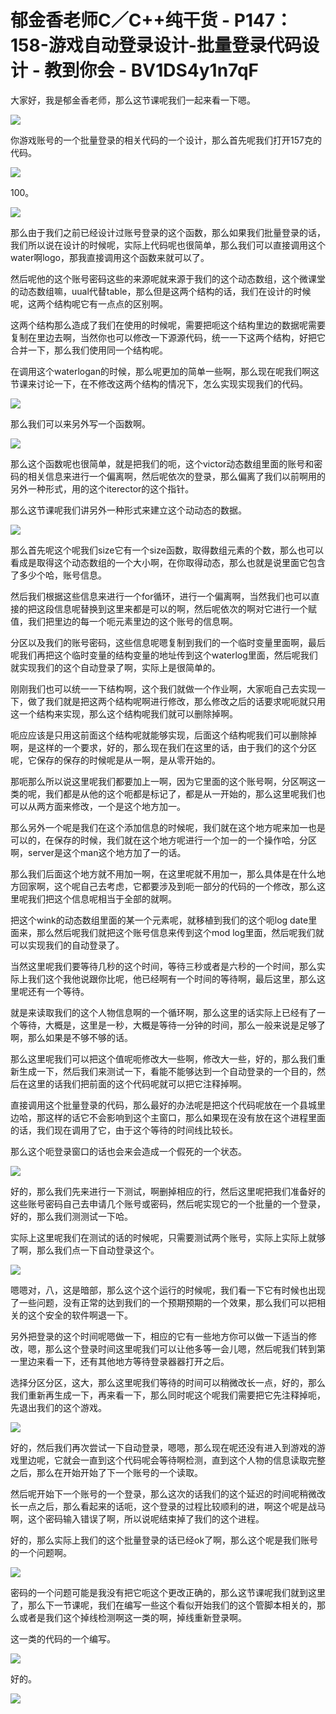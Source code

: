 # 郁金香老师C／C++纯干货 - P147：158-游戏自动登录设计-批量登录代码设计 - 教到你会 - BV1DS4y1n7qF

大家好，我是郁金香老师，那么这节课呢我们一起来看一下嗯。

![](img/3d2c28dcffc32b56b8d0d48c8e5fc902_1.png)

你游戏账号的一个批量登录的相关代码的一个设计，那么首先呢我们打开157克的代码。

![](img/3d2c28dcffc32b56b8d0d48c8e5fc902_3.png)

100。

![](img/3d2c28dcffc32b56b8d0d48c8e5fc902_5.png)

那么由于我们之前已经设计过账号登录的这个函数，那么如果我们批量登录的话，我们所以说在设计的时候呢，实际上代码呢也很简单，那么我们可以直接调用这个water啊logo，那我直接调用这个函数来就可以了。

然后呢他的这个账号密码这些的来源呢就来源于我们的这个动态数组，这个微课堂的动态数组嘛，uual代替table，那么但是这两个结构的话，我们在设计的时候呢，这两个结构呢它有一点点的区别啊。

这两个结构那么造成了我们在使用的时候呢，需要把呃这个结构里边的数据呢需要复制在里边去啊，当然你也可以修改一下源源代码，统一一下这两个结构，好把它合并一下，那么我们使用同一个结构呢。

在调用这个waterlogan的时候，那么呢更加的简单一些啊，那么现在呢我们啊这节课来讨论一下，在不修改这两个结构的情况下，怎么实现实现我们的代码。



![](img/3d2c28dcffc32b56b8d0d48c8e5fc902_7.png)

那么我们可以来另外写一个函数啊。

![](img/3d2c28dcffc32b56b8d0d48c8e5fc902_9.png)

那么这个函数呢也很简单，就是把我们的呃，这个victor动态数组里面的账号和密码的相关信息来进行一个偏离啊，然后呢依次的登录，那么偏离了我们以前啊用的另外一种形式，用的这个iterector的这个指针。

那么这节课呢我们讲另外一种形式来建立这个动动态的数据。

![](img/3d2c28dcffc32b56b8d0d48c8e5fc902_11.png)

那么首先呢这个呢我们size它有一个size函数，取得数组元素的个数，那么也可以看成是取得这个动态数组的一个大小啊，在你取得动态，那么也就是说里面它包含了多少个哈，账号信息。

然后我们根据这些信息来进行一个for循环，进行一个偏离啊，当然我们也可以直接的把这段信息呢替换到这里来都是可以的啊，然后呢依次的啊对它进行一个赋值，我们把里边的每一个呃元素里边的这个账号的信息啊。

分区以及我们的账号密码，这些信息呢嗯复制到我们的一个临时变量里面啊，最后呢我们再把这个临时变量的结构变量的地址传到这个waterlog里面，然后呢我们就实现我们的这个自动登录了啊，实际上是很简单的。

刚刚我们也可以统一一下结构啊，这个我们就做一个作业啊，大家呃自己去实现一下，做了我们就是把这两个结构呢啊进行修改，那么修改之后的话要求呢呃就只用这一个结构来实现，那么这个结构呢我们就可以删除掉啊。

呃应应该是只用这前面这个结构呢就能够实现，后面这个结构呢我们可以删除掉啊，是这样的一个要求，好的，那么现在我们在这里的话，由于我们的这个分区呢，它保存的保存的时候呢是从一啊，是从零开始的。

那呃那么所以说这里呢我们都要加上一啊，因为它里面的这个账号啊，分区啊这一类的呢，我们都是从他的这个呃都是标记了，都是从一开始的，那么这里呢我们也可以从两方面来修改，一个是这个地方加一。

那么另外一个呢是我们在这个添加信息的时候呢，我们就在这个地方呢来加一也是可以的，在保存的时候，我们就在这个地方呢进行一个加一的一个操作哈，分区啊，server是这个man这个地方加了一的话。

那么我们后面这个地方就不用加一啊，在这里呢就不用加一，那么具体是在什么地方回家啊，这个呢自己去考虑，它都要涉及到呃一部分的代码的一个修改，那么这里呢我们把这个信息呢相当于全部的就啊。

把这个wink的动态数组里面的某一个元素呢，就移植到我们的这个呃log date里面来，那么然后呢我们就把这个账号信息来传到这个mod log里面，然后呢我们就可以实现我们的自动登录了。

当然这里呢我们要等待几秒的这个时间，等待三秒或者是六秒的一个时间，那么实际上我们这个我他说跟你比呢，他已经啊有一个时间的等待啊，最后这里，那么这里呢还有一个等待。

就是来读取我们的这个人物信息啊的一个循环啊，那么这里的话实际上已经有了一个等待，大概是，这里是一秒，大概是等待一分钟的时间，那么一般来说是足够了啊，那么如果是不够不够的话。

那么这里呢我们可以把这个值呢呃修改大一些啊，修改大一些，好的，那么我们重新生成一下，然后我们来测试一下，看能不能够达到一个自动登录的一个目的，然后在这里的话我们把前面的这个代码呢就可以把它注释掉啊。

直接调用这个批量登录的代码，那么最好的办法呢是把这个代码呢放在一个县城里边哈，那这样的话它不会影响到这个主窗口，那么如果现在没有放在这个进程里面的话，我们现在调用了它，由于这个等待的时间线比较长。

那么这个呃登录窗口的话也会来会造成一个假死的一个状态。

![](img/3d2c28dcffc32b56b8d0d48c8e5fc902_13.png)

好的，那么我们先来进行一下测试，啊删掉相应的行，然后这里呢把我们准备好的这些账号密码自己去申请几个账号或密码，然后呢实现它的一个批量的一个登录，好的，那么我们测测试一下哈。

实际上这里呢我们在测试的话的时候呢，只需要测试两个账号，实际上实际上就够了啊，那么我们点一下自动登录这个。



![](img/3d2c28dcffc32b56b8d0d48c8e5fc902_15.png)

嗯嗯对，八，这是暗部，那么这个这个运行的时候呢，我们看一下它有时候也出现了一些问题，没有正常的达到我们的一个预期预期的一个效果，那么我们可以把相关的这个安全的软件啊退一下。

另外把登录的这个时间呢嗯做一下，相应的它有一些地方你可以做一下适当的修改，嗯，那么这个登录时间这里呢我们可以让他多等一会儿嗯，然后呢我们转到第一里边来看一下，还有其他地方等待登录器器打开之后。

选择分区分区，这大，那么这里呢我们等待的时间可以稍微改长一点，好的，那么我们重新再生成一下，再来看一下，那么同时呢这个呢我们需要把它先注释掉呃，先退出我们的这个游戏。



![](img/3d2c28dcffc32b56b8d0d48c8e5fc902_17.png)

好的，然后我们再次尝试一下自动登录，嗯嗯，那么现在呢还没有进入到游戏的游戏里边呢，它就会一直到这个代码呢会等待啊检测，直到这个人物的信息读取完整之后，那么在开始开始了下一个账号的一个读取。

然后呢开始下一个账号的一个登录，那么这次的话我们的这个延迟的时间呢稍微改长一点之后，那么看起来的话呃，这个登录的过程比较顺利的进，啊这个呢是战马啊，这个密码输入错误了啊，所以说呢结束掉了我们的这个进程。

好的，那么实际上我们的这个批量登录的话已经ok了啊，那么这个呢是我们账号的一个问题啊。

![](img/3d2c28dcffc32b56b8d0d48c8e5fc902_19.png)

密码的一个问题可能是我没有把它呃这个更改正确的，那么这节课呢我们就到这里了，那么下一节课呢，我们在编写一些这个看似开始我们的这个管脚本相关的，那么或者是我们这个掉线检测啊这一类的啊，掉线重新登录啊。

这一类的代码的一个编写。

![](img/3d2c28dcffc32b56b8d0d48c8e5fc902_21.png)

好的。

![](img/3d2c28dcffc32b56b8d0d48c8e5fc902_23.png)